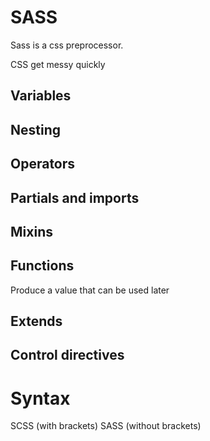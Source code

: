 # SASS

Sass is a css preprocessor.

CSS get messy quickly

## Variables

## Nesting

## Operators

## Partials and imports

## Mixins

## Functions

Produce a value that can be used later

## Extends

## Control directives

# Syntax

SCSS (with brackets)
SASS (without brackets)
